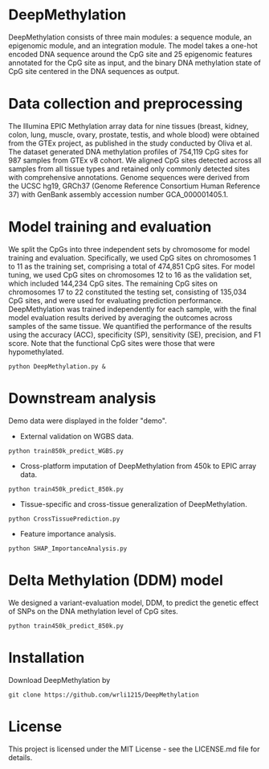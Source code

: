 # DeepMethylation
DeepMethylation consists of three main modules: a sequence module, an epigenomic module, and an integration module. The model takes a one-hot encoded DNA sequence around the CpG site and 25 epigenomic features annotated for the CpG site as input, and the binary DNA methylation state of CpG site centered in the DNA sequences as output. 

# Data collection and preprocessing
The Illumina EPIC Methylation array data for nine tissues (breast, kidney, colon, lung, muscle, ovary, prostate, testis, and whole blood) were obtained from the GTEx project, as published in the study conducted by Oliva et al. The dataset generated DNA methylation profiles of 754,119 CpG sites for 987 samples from GTEx v8 cohort. We aligned CpG sites detected across all samples from all tissue types and retained only commonly detected sites with comprehensive annotations. Genome sequences were derived from the UCSC hg19, GRCh37 (Genome Reference Consortium Human Reference 37) with GenBank assembly accession number GCA_000001405.1.

# Model training and evaluation
We split the CpGs into three independent sets by chromosome for model training and evaluation. Specifically, we used CpG sites on chromosomes 1 to 11 as the training set, comprising a total of 474,851 CpG sites. For model tuning, we used CpG sites on chromosomes 12 to 16 as the validation set, which included 144,234 CpG sites. The remaining CpG sites on chromosomes 17 to 22 constituted the testing set, consisting of 135,034 CpG sites, and were used for evaluating prediction performance. DeepMethylation was trained independently for each sample, with the final model evaluation results derived by averaging the outcomes across samples of the same tissue. We quantified the performance of the results using the accuracy (ACC), specificity (SP), sensitivity (SE), precision, and F1 score. Note that the functional CpG sites were those that were hypomethylated.
```
python DeepMethylation.py &
```

# Downstream analysis
Demo data were displayed in the folder "demo".  
* External validation on WGBS data.
```
python train850k_predict_WGBS.py
```
* Cross-platform imputation of DeepMethylation from 450k to EPIC array data.
```
python train450k_predict_850k.py
```
* Tissue-specific and cross-tissue generalization of DeepMethylation.
```
python CrossTissuePrediction.py
```
* Feature importance analysis.
```
python SHAP_ImportanceAnalysis.py
```

# Delta Methylation (DDM) model
We designed a variant-evaluation model, DDM, to predict the genetic effect of SNPs on the DNA methylation level of CpG sites.
```
python train450k_predict_850k.py
```

# Installation
Download DeepMethylation by
```
git clone https://github.com/wrli1215/DeepMethylation
```

# License
This project is licensed under the MIT License - see the LICENSE.md file for details.
